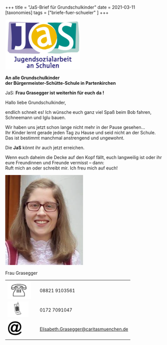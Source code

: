 +++
title = "JaS-Brief für Grundschulkinder"
date = 2021-03-11
[taxonomies]
tags = ["briefe-fuer-schueler" ]
+++

![](images/JaS.png)

**An alle Grundschulkinder[](http://www.volksschule-partenkirchen.de/downloads/Schülerinfos/Kinderbrief_JaS_GS.pdf)**  
**der Bürgermeister-Schütte-Schule in Partenkirchen**

JaS: **Frau Grasegger ist weiterhin für euch da !**

Hallo liebe Grundschulkinder,

endlich schneit es! Ich wünsche euch ganz viel Spaß beim Bob fahren, Schneemann und Iglu bauen.

Wir haben uns jetzt schon lange nicht mehr in der Pause gesehen…  
Ihr Kinder lernt gerade jeden Tag zu Hause und seid nicht an der Schule. Das ist bestimmt manchmal anstrengend und ungewohnt.

Die **JaS** könnt ihr auch jetzt erreichen.

Wenn euch daheim die Decke auf den Kopf fällt, euch langweilig ist oder ihr eure Freundinnen und Freunde vermisst – dann:  
Ruft mich an oder schreibt mir. Ich freu mich auf euch!

![](images/Foto-Frau-Grasegger.png)

Frau Grasegger

<table><tbody><tr><td><img src="images/Kinderbrief_JaS_GS_Icons_03.png" alt="" width="75" height="58"></td><td></td><td>08821 9103561</td></tr><tr><td><img src="images/Kinderbrief_JaS_GS_Icons_07.png" alt=""></td><td></td><td>0172 7091047</td></tr><tr><td><img src="images/at-symbol.png" alt="" width="45" height="57"></td><td></td><td><a rel="noreferrer noopener" href="mailto:Elisabeth.Grasegger@caritasmuenchen.de" target="_blank">Elisabeth.Grasegger@caritasmuenchen.de</a></td></tr></tbody></table>
